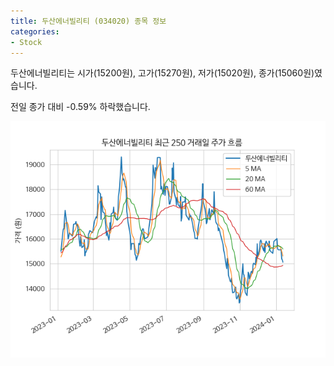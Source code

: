 ```yaml
---
title: 두산에너빌리티 (034020) 종목 정보
categories:
- Stock
---
```


두산에너빌리티는 시가(15200원), 고가(15270원), 저가(15020원), 종가(15060원)였습니다.

전일 종가 대비 -0.59% 하락했습니다.

<!-- more -->

![034020](/assets/stock_images/034020.png)
